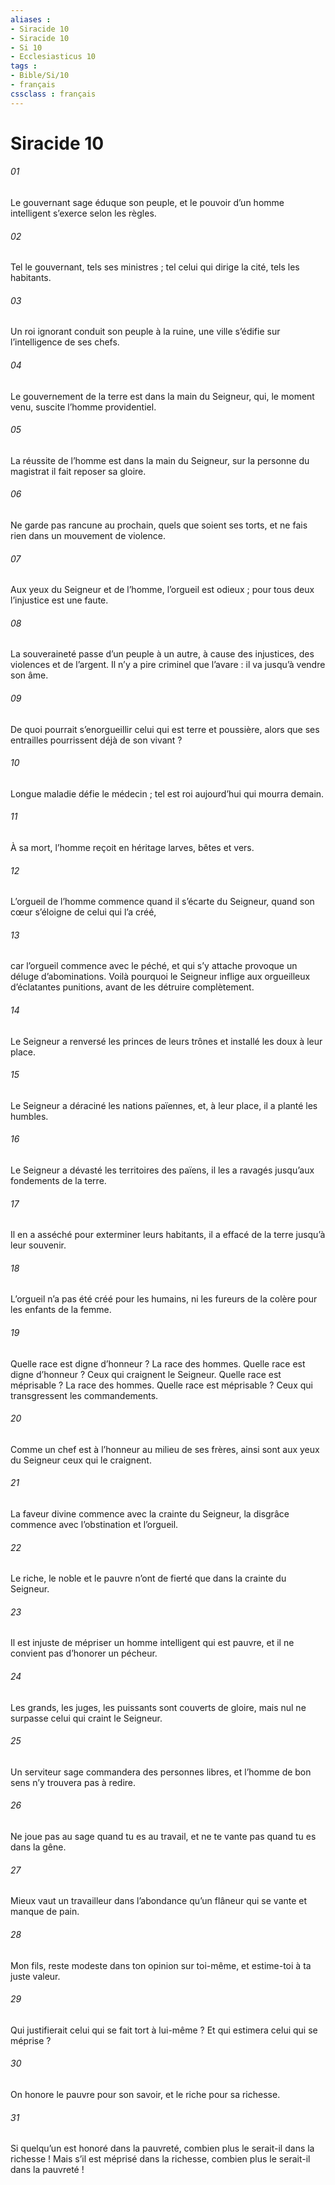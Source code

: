 ```yaml
---
aliases : 
- Siracide 10
- Siracide 10
- Si 10
- Ecclesiasticus 10
tags : 
- Bible/Si/10
- français
cssclass : français
---
```


# Siracide 10

###### 01
Le gouvernant sage éduque son peuple,
et le pouvoir d’un homme intelligent s’exerce selon les règles.
###### 02
Tel le gouvernant, tels ses ministres ;
tel celui qui dirige la cité, tels les habitants.
###### 03
Un roi ignorant conduit son peuple à la ruine,
une ville s’édifie sur l’intelligence de ses chefs.
###### 04
Le gouvernement de la terre est dans la main du Seigneur,
qui, le moment venu, suscite l’homme providentiel.
###### 05
La réussite de l’homme est dans la main du Seigneur,
sur la personne du magistrat il fait reposer sa gloire.
###### 06
Ne garde pas rancune au prochain, quels que soient ses torts,
et ne fais rien dans un mouvement de violence.
###### 07
Aux yeux du Seigneur et de l’homme, l’orgueil est odieux ;
pour tous deux l’injustice est une faute.
###### 08
La souveraineté passe d’un peuple à un autre,
à cause des injustices, des violences et de l’argent.
Il n’y a pire criminel que l’avare :
il va jusqu’à vendre son âme.
###### 09
De quoi pourrait s’enorgueillir celui qui est terre et poussière,
alors que ses entrailles pourrissent déjà de son vivant ?
###### 10
Longue maladie défie le médecin ;
tel est roi aujourd’hui qui mourra demain.
###### 11
À sa mort, l’homme reçoit en héritage
larves, bêtes et vers.
###### 12
L’orgueil de l’homme commence quand il s’écarte du Seigneur,
quand son cœur s’éloigne de celui qui l’a créé,
###### 13
car l’orgueil commence avec le péché,
et qui s’y attache provoque un déluge d’abominations.
Voilà pourquoi le Seigneur inflige aux orgueilleux d’éclatantes punitions,
avant de les détruire complètement.
###### 14
Le Seigneur a renversé les princes de leurs trônes
et installé les doux à leur place.
###### 15
Le Seigneur a déraciné les nations païennes,
et, à leur place, il a planté les humbles.
###### 16
Le Seigneur a dévasté les territoires des païens,
il les a ravagés jusqu’aux fondements de la terre.
###### 17
Il en a asséché pour exterminer leurs habitants,
il a effacé de la terre jusqu’à leur souvenir.
###### 18
L’orgueil n’a pas été créé pour les humains,
ni les fureurs de la colère pour les enfants de la femme.
###### 19
Quelle race est digne d’honneur ? La race des hommes.
Quelle race est digne d’honneur ? Ceux qui craignent le Seigneur.
Quelle race est méprisable ? La race des hommes.
Quelle race est méprisable ? Ceux qui transgressent les commandements.
###### 20
Comme un chef est à l’honneur au milieu de ses frères,
ainsi sont aux yeux du Seigneur ceux qui le craignent.
###### 21
La faveur divine commence avec la crainte du Seigneur,
la disgrâce commence avec l’obstination et l’orgueil.
###### 22
Le riche, le noble et le pauvre
n’ont de fierté que dans la crainte du Seigneur.
###### 23
Il est injuste de mépriser un homme intelligent qui est pauvre,
et il ne convient pas d’honorer un pécheur.
###### 24
Les grands, les juges, les puissants sont couverts de gloire,
mais nul ne surpasse celui qui craint le Seigneur.
###### 25
Un serviteur sage commandera des personnes libres,
et l’homme de bon sens n’y trouvera pas à redire.
###### 26
Ne joue pas au sage quand tu es au travail,
et ne te vante pas quand tu es dans la gêne.
###### 27
Mieux vaut un travailleur dans l’abondance
qu’un flâneur qui se vante et manque de pain.
###### 28
Mon fils, reste modeste dans ton opinion sur toi-même,
et estime-toi à ta juste valeur.
###### 29
Qui justifierait celui qui se fait tort à lui-même ?
Et qui estimera celui qui se méprise ?
###### 30
On honore le pauvre pour son savoir,
et le riche pour sa richesse.
###### 31
Si quelqu’un est honoré dans la pauvreté,
combien plus le serait-il dans la richesse !
Mais s’il est méprisé dans la richesse,
combien plus le serait-il dans la pauvreté !
